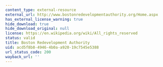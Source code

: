 ```yaml
---
content_type: external-resource
external_url: http://www.bostonredevelopmentauthority.org/Home.aspx
has_external_license_warning: true
hide_download: true
hide_download_original: null
license: https://en.wikipedia.org/wiki/All_rights_reserved
status: valid
title: Boston Redevelopment Authority
uid: acd5f8b8-4946-4b0a-a920-19c7545e5388
url_status_code: 200
wayback_url: ''
---
```

